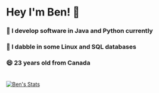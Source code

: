 # Hey I'm Ben! 👋
### 🔐 I develop software in Java and Python currently
### 🐧 I dabble in some Linux and SQL databases
### 😄 23 years old from Canada
#

[![Ben's Stats](https://github-readme-stats.vercel.app/api?username=bprosen&count_private=true&include_all_commits=true&show_icons=true&theme=dracula)](https://github.com/anuraghazra/github-readme-stats)
